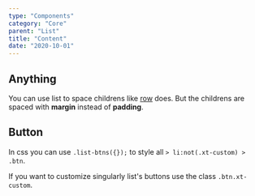 ```yaml
---
type: "Components"
category: "Core"
parent: "List"
title: "Content"
date: "2020-10-01"
---
```


## Anything

You can use list to space childrens like [row](/components/row/content) does. But the childrens are spaced with **margin** instead of **padding**.

<demo>
  <demovanilla src="vanilla/components/list/anything-row">
  </demovanilla>
  <demovanilla src="vanilla/components/list/anything-column">
  </demovanilla>
  <demovanilla src="vanilla/components/list/anything-nested">
  </demovanilla>
</demo>

## Button

In css you can use `.list-btns({});` to style all `> li:not(.xt-custom) > .btn`.

If you want to customize singularly list's buttons use the class `.btn.xt-custom`.

<demo>
  <demovanilla src="vanilla/components/list/button-row">
  </demovanilla>
  <demovanilla src="vanilla/components/list/button-column">
  </demovanilla>
  <demovanilla src="vanilla/components/list/button-nested">
  </demovanilla>
</demo>

